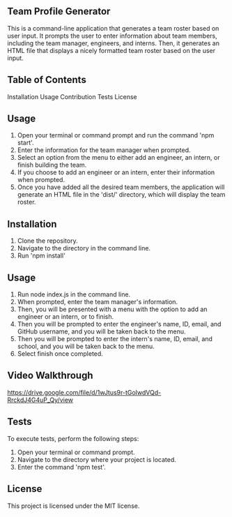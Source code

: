 ## Team Profile Generator
This is a command-line application that generates a team roster based on user input. It prompts the user to enter information about team members, including the team manager, engineers, and interns. Then, it generates an HTML file that displays a nicely formatted team roster based on the user input.

## Table of Contents
Installation
Usage
Contribution
Tests
License

## Usage
1. Open your terminal or command prompt and run the command 'npm start'.
2. Enter the information for the team manager when prompted.
3. Select an option from the menu to either add an engineer, an intern, or finish building the team.
4. If you choose to add an engineer or an intern, enter their information when prompted.
5. Once you have added all the desired team members, the application will generate an HTML file in the 'dist/' directory, which will display the team roster.

## Installation
1. Clone the repository.
2. Navigate to the directory in the command line.
3. Run 'npm install'

## Usage
1. Run node index.js in the command line.
2. When prompted, enter the team manager's information.
3. Then, you will be presented with a menu with the option to add an engineer or an intern, or to finish.
4. Then you will be prompted to enter the engineer's name, ID, email, and GitHub username, and you will be taken back to the menu.
5. Then you will be prompted to enter the intern's name, ID, email, and school, and you will be taken back to the menu.
6. Select finish once completed.

## Video Walkthrough 
https://drive.google.com/file/d/1wJtus9r-tGoIwdVQd-RrckdJ4G4uP_Qy/view 

## Tests
To execute tests, perform the following steps:

1. Open your terminal or command prompt.
2. Navigate to the directory where your project is located.
3. Enter the command 'npm test'.

## License
This project is licensed under the MIT license.